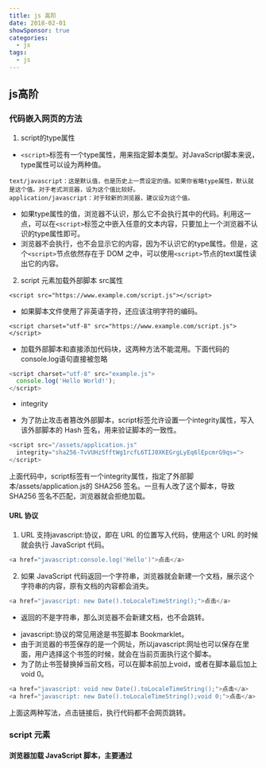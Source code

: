 ```yaml
---
title: js 高阶
date: 2018-02-01
showSponsor: true
categories:
  - js
tags:
  - js
---
```

## js高阶

### 代码嵌入网页的方法
1. script的type属性
- ```<script>```标签有一个type属性，用来指定脚本类型。对JavaScript脚本来说，type属性可以设为两种值。
```
text/javascript：这是默认值，也是历史上一贯设定的值。如果你省略type属性，默认就是这个值。对于老式浏览器，设为这个值比较好。
application/javascript：对于较新的浏览器，建议设为这个值。
```
- 如果type属性的值，浏览器不认识，那么它不会执行其中的代码。利用这一点，可以在```<script>```标签之中嵌入任意的文本内容，只要加上一个浏览器不认识的type属性即可。
- 浏览器不会执行，也不会显示它的内容，因为不认识它的type属性。但是，这个```<script>```节点依然存在于 DOM 之中，可以使用```<script>```节点的text属性读出它的内容。
2. script 元素加载外部脚本 src属性
```
<script src="https://www.example.com/script.js"></script>
```
- 如果脚本文件使用了非英语字符，还应该注明字符的编码。
```
<script charset="utf-8" src="https://www.example.com/script.js"></script>
```
- 加载外部脚本和直接添加代码块，这两种方法不能混用。下面代码的console.log语句直接被忽略
```js
<script charset="utf-8" src="example.js">
  console.log('Hello World!');
</script>
```
- integrity
* 为了防止攻击者篡改外部脚本，script标签允许设置一个integrity属性，写入该外部脚本的 Hash 签名，用来验证脚本的一致性。
```js
<script src="/assets/application.js"
  integrity="sha256-TvVUHzSfftWg1rcfL6TIJ0XKEGrgLyEq6lEpcmrG9qs=">
</script>
```
上面代码中，script标签有一个integrity属性，指定了外部脚本/assets/application.js的 SHA256 签名。一旦有人改了这个脚本，导致 SHA256 签名不匹配，浏览器就会拒绝加载。

#### URL 协议
1. URL 支持javascript:协议，即在 URL 的位置写入代码，使用这个 URL 的时候就会执行 JavaScript 代码。
```js
<a href="javascript:console.log('Hello')">点击</a>
```
2. 如果 JavaScript 代码返回一个字符串，浏览器就会新建一个文档，展示这个字符串的内容，原有文档的内容都会消失。
```js
<a href="javascript: new Date().toLocaleTimeString();">点击</a>
```
- 返回的不是字符串，那么浏览器不会新建文档，也不会跳转。
* javascript:协议的常见用途是书签脚本 Bookmarklet。
* 由于浏览器的书签保存的是一个网址，所以javascript:网址也可以保存在里面，用户选择这个书签的时候，就会在当前页面执行这个脚本。
* 为了防止书签替换掉当前文档，可以在脚本前加上void，或者在脚本最后加上void 0。
```js
<a href="javascript: void new Date().toLocaleTimeString();">点击</a>
<a href="javascript: new Date().toLocaleTimeString();void 0;">点击</a>
```
上面这两种写法，点击链接后，执行代码都不会网页跳转。

### script 元素
#### 浏览器加载 JavaScript 脚本，主要通过<script>元素完成。正常的网页加载流程是这样的
```
1. 浏览器一边下载 HTML 网页，一边开始解析。也就是说，不等到下载完，就开始解析。
2. 解析过程中，浏览器发现<script>元素，就暂停解析，把网页渲染的控制权转交给 JavaScript 引擎。
3. 如果<script>元素引用了外部脚本，就下载该脚本再执行，否则就直接执行代码。
4. JavaScript 引擎执行完毕，控制权交还渲染引擎，恢复往下解析 HTML 网页。
```
* 加载外部脚本时，浏览器会暂停页面渲染，等待脚本下载并执行完成后，再继续渲染?
 - 原因是 JavaScript 代码可以修改 DOM，所以必须把控制权让给它，否则会导致复杂的线程竞赛的问题。
* 如果外部脚本加载时间很长（一直无法完成下载）
 - 那么浏览器就会一直等待脚本下载完成，造成网页长时间失去响应，浏览器就会呈现“假死”状态，这被称为“阻塞效应”。
##### 如何避免 阻塞效应
1. 第一种 script放在底部
- 为了避免这种情况，较好的做法是将```<script>```标签都放在页面底部，而不是头部。这样即使遇到脚本失去响应，网页主体的渲染也已经完成了，用户至少可以看到内容，而不是面对一张空白的页面。如果某些脚本代码非常重要，一定要放在页面头部的话，最好直接将代码写入页面，而不是连接外部脚本文件，这样能缩短加载时间。
- 脚本文件都放在网页尾部加载，还有一个好处。因为在 DOM 结构生成之前就调用 DOM 节点，JavaScript 会报错，如果脚本都在网页尾部加载，就不存在这个问题，因为这时 DOM 肯定已经生成了。
```html
<head>
  <script>
    console.log(document.body.innerHTML);
  </script>
</head>
<body>
</body>
```
上面代码执行时会报错，因为此时document.body元素还未生成。
一种解决方法是设定DOMContentLoaded事件的回调函数。
```html
<head>
  <script>
    document.addEventListener(
      'DOMContentLoaded',
      function (event) {
        console.log(document.body.innerHTML);
      }
    );
  </script>
</head>
```
上面代码中，指定DOMContentLoaded事件发生后，才开始执行相关代码。DOMContentLoaded事件只有在 DOM 结构生成之后才会触发。
- 另一种解决方法是，使用`<script>`标签的onload属性。当`<script>`标签指定的外部脚本文件下载和解析完成，会触发一个load事件，可以把所需执行的代码，放在这个事件的回调函数里面。
- Firefox 浏览器会等到脚本前面的所有样式表，都下载并解析完，再执行脚本；
- Webkit则是一旦发现脚本引用了样式，就会暂停执行脚本，等到样式表下载并解析完，再恢复执行。
2. 第二种 defer属性
- 为了解决脚本文件下载阻塞网页渲染的问题，一个方法是对```<script>```元素加入defer属性。它的作用是延迟脚本的执行，等到 DOM 加载生成后，再执行脚本。
```js
<script src="a.js" defer></script>
```
- defer属性的运行流程如下。
```
1. 浏览器开始解析 HTML 网页。
2. 解析过程中，发现带有defer属性的<script>元素。
3. 浏览器继续往下解析 HTML 网页，同时并行下载<script>元素加载的外部脚本。
4. 浏览器完成解析 HTML 网页，此时再回过头执行已经下载完成的脚本。
```
3. 第三种async 属性
- 解决“阻塞效应”的另一个方法是对<script>元素加入async属性。
```js
<script src="a.js" async></script>
```
- async属性的作用是，使用另一个进程下载脚本，下载时不会阻塞渲染。
```
1. 浏览器开始解析 HTML 网页。
2. 解析过程中，发现带有async属性的script标签。
3. 浏览器继续往下解析 HTML 网页，同时并行下载<script>标签中的外部脚本。
4. 脚本下载完成，浏览器暂停解析 HTML 网页，开始执行下载的脚本。
5. 脚本执行完毕，浏览器恢复解析 HTML 网页。
```
##### defer属性和async属性到底应该使用哪一个？
一般来说，如果脚本之间没有依赖关系，就使用async属性，如果脚本之间有依赖关系，就使用defer属性。如果同时使用async和defer属性，后者不起作用，浏览器行为由async属性决定

4. 第四种 脚本的动态加载
-  `<script>`元素还可以动态生成，生成后再插入页面，从而实现脚本的动态加载。
```js
['a.js', 'b.js'].forEach(function(src) {
  var script = document.createElement('script');
  script.src = src;
  document.head.appendChild(script);
});
```
##### 加载使用的协议
- 根据页面本身的协议来决定加载协议，这时可以采用下面的写法。
```js
<script src="//example.js"></script>
```